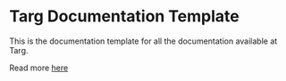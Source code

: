 # Targ Documentation Template

This is the documentation template for all the documentation available at Targ.

Read more [here](https://targ.ga/documentation-template/)
